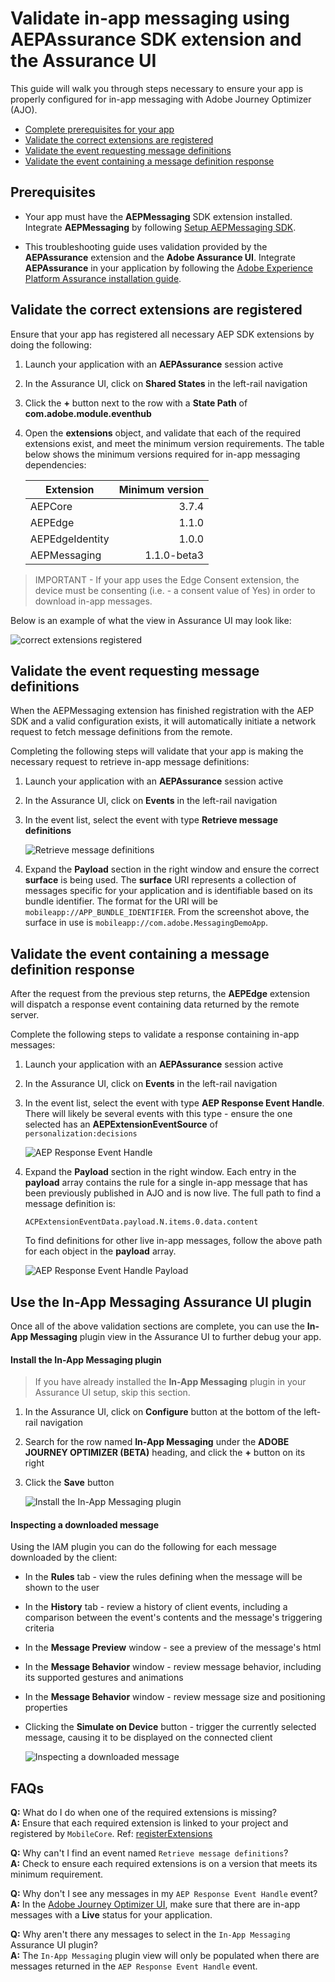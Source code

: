 # Validate in-app messaging using AEPAssurance SDK extension and the Assurance UI

This guide will walk you through steps necessary to ensure your app is properly configured for in-app messaging with Adobe Journey Optimizer (AJO).

- [Complete prerequisites for your app](#prerequisites)
- [Validate the correct extensions are registered](#validate-the-correct-extensions-are-registered)
- [Validate the event requesting message definitions](#validate-the-event-requesting-message-definitions)
- [Validate the event containing a message definition response](#validate-the-event-containing-a-message-definition-response)

## Prerequisites

- Your app must have the **AEPMessaging** SDK extension installed. Integrate **AEPMessaging** by following [Setup AEPMessaging SDK](./../setup-sdk.md).

- This troubleshooting guide uses validation provided by the **AEPAssurance** extension and the **Adobe Assurance UI**. Integrate **AEPAssurance** in your application by following the [Adobe Experience Platform Assurance installation guide](https://aep-sdks.gitbook.io/docs/foundation-extensions/adobe-experience-platform-assurance).

## Validate the correct extensions are registered

Ensure that your app has registered all necessary AEP SDK extensions by doing the following:

1. Launch your application with an **AEPAssurance** session active

1. In the Assurance UI, click on **Shared States** in the left-rail navigation

1. Click the **+** button next to the row with a **State Path** of **com.adobe.module.eventhub**

1. Open the **extensions** object, and validate that each of the required extensions exist, and meet the minimum version requirements. The table below shows the minimum versions required for in-app messaging dependencies:

    | Extension       | Minimum version |
    | --------------- | --------------: |
    | AEPCore         | 3.7.4           |
    | AEPEdge         | 1.1.0           |
    | AEPEdgeIdentity | 1.0.0           |
    | AEPMessaging    | 1.1.0-beta3     |

> IMPORTANT - If your app uses the Edge Consent extension, the device must be consenting (i.e. - a consent value of Yes) in order to download in-app messages.

Below is an example of what the view in Assurance UI may look like:

![correct extensions registered](./../../assets/message_configuration.png)

## Validate the event requesting message definitions

When the AEPMessaging extension has finished registration with the AEP SDK and a valid configuration exists, it will automatically initiate a network request to fetch message definitions from the remote.

Completing the following steps will validate that your app is making the necessary request to retrieve in-app message definitions:

1. Launch your application with an **AEPAssurance** session active

1. In the Assurance UI, click on **Events** in the left-rail navigation

1. In the event list, select the event with type **Retrieve message definitions**

    ![Retrieve message definitions](./../../assets/message_request.png)

1. Expand the **Payload** section in the right window and ensure the correct **surface** is being used. The **surface** URI represents a collection of messages specific for your application and is identifiable based on its bundle identifier. The format for the URI will be `mobileapp://APP_BUNDLE_IDENTIFIER`.  From the screenshot above, the surface in use is `mobileapp://com.adobe.MessagingDemoApp`.

## Validate the event containing a message definition response

After the request from the previous step returns, the **AEPEdge** extension will dispatch a response event containing data returned by the remote server.

Complete the following steps to validate a response containing in-app messages:

1. Launch your application with an **AEPAssurance** session active

1. In the Assurance UI, click on **Events** in the left-rail navigation

1. In the event list, select the event with type **AEP Response Event Handle**. There will likely be several events with this type - ensure the one selected has an **AEPExtensionEventSource** of `personalization:decisions`

    ![AEP Response Event Handle](./../../assets/message_response.png)

1. Expand the **Payload** section in the right window. Each entry in the **payload** array contains the rule for a single in-app message that has been previously published in AJO and is now live. The full path to find a message definition is:

    ```
    ACPExtensionEventData.payload.N.items.0.data.content
    ```

    To find definitions for other live in-app messages, follow the above path for each object in the **payload** array.
    
    ![AEP Response Event Handle Payload](./../../assets/message_response_payload.png)

## Use the In-App Messaging Assurance UI plugin

Once all of the above validation sections are complete, you can use the **In-App Messaging** plugin view in the Assurance UI to further debug your app.

#### Install the In-App Messaging plugin

> If you have already installed the **In-App Messaging** plugin in your Assurance UI setup, skip this section.

1. In the Assurance UI, click on **Configure** button at the bottom of the left-rail navigation

1. Search for the row named **In-App Messaging** under the **ADOBE JOURNEY OPTIMIZER (BETA)** heading, and click the **+** button on its right

1. Click the **Save** button

    ![Install the In-App Messaging plugin](./../../assets/install_iam_plugin.png)

#### Inspecting a downloaded message

Using the IAM plugin you can do the following for each message downloaded by the client:

- In the **Rules** tab - view the rules defining when the message will be shown to the user
- In the **History** tab - review a history of client events, including a comparison between the event's contents and the message's triggering criteria
- In the **Message Preview** window - see a preview of the message's html
- In the **Message Behavior** window - review message behavior, including its supported gestures and animations
- In the **Message Behavior** window - review message size and positioning properties
- Clicking the **Simulate on Device** button - trigger the currently selected message, causing it to be displayed on the connected client

    ![Inspecting a downloaded message](./../../assets/iam_simulation.png)

## FAQs

**Q:** What do I do when one of the required extensions is missing? <br />
**A:** Ensure that each required extension is linked to your project and registered by `MobileCore`. Ref: [registerExtensions](https://aep-sdks.gitbook.io/docs/foundation-extensions/mobile-core/mobile-core-api-reference#registerextension-s)

**Q:** Why can't I find an event named `Retrieve message definitions`? <br />
**A:** Check to ensure each required extensions is on a version that meets its minimum requirement.

**Q:** Why don't I see any messages in my `AEP Response Event Handle` event? <br />
**A:** In the [Adobe Journey Optimizer UI](https://experience.adobe.com/#/@/journey-optimizer/home), make sure that there are in-app messages with a **Live** status for your application.

**Q:** Why aren't there any messages to select in the `In-App Messaging` Assurance UI plugin? <br />
**A:** The `In-App Messaging` plugin view will only be populated when there are messages returned in the `AEP Response Event Handle` event.
